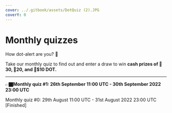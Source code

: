 ```yaml
---
cover: ../.gitbook/assets/DotQuiz (2).JPG
coverY: 0
---
```


# Monthly quizzes

How dot-alert are you? 👀

Take our monthly quiz to find out and enter a draw to win **cash prizes of 🥇$30, 🥈$20, and 🥉$10 DOT.**&#x20;

****

👉🏿**Monthly quiz #1: 26th September 11:00 UTC - 30th September 2022 23:00 UTC**&#x20;

Monthly quiz #0: 29th August 11:00 UTC - 31st August 2022 23:00 UTC \[Finished]

